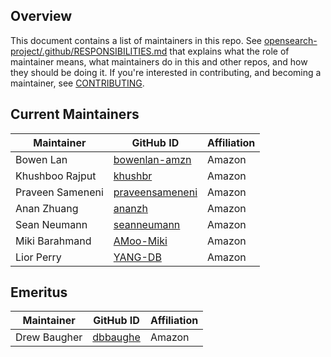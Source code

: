 ## Overview

This document contains a list of maintainers in this repo. See [opensearch-project/.github/RESPONSIBILITIES.md](https://github.com/opensearch-project/.github/blob/main/RESPONSIBILITIES.md#maintainer-responsibilities) that explains what the role of maintainer means, what maintainers do in this and other repos, and how they should be doing it. If you're interested in contributing, and becoming a maintainer, see [CONTRIBUTING](CONTRIBUTING.md).

## Current Maintainers

| Maintainer       | GitHub ID                                             | Affiliation |
|------------------|-------------------------------------------------------| ----------- |
| Bowen Lan        | [bowenlan-amzn](https://github.com/bowenlan-amzn)     | Amazon      |
| Khushboo Rajput  | [khushbr](https://github.com/khushbr)                 | Amazon      |
| Praveen Sameneni | [praveensameneni](https://github.com/praveensameneni) | Amazon      |
| Anan Zhuang      | [ananzh](https://github.com/ananzh)                   | Amazon      |
| Sean Neumann     | [seanneumann](https://github.com/seanneumann)         | Amazon      |
| Miki Barahmand   | [AMoo-Miki](https://github.com/AMoo-Miki)             | Amazon      |
| Lior Perry       | [YANG-DB](https://github.com/YANG-DB/)                | Amazon      |

## Emeritus

| Maintainer       | GitHub ID                                             | Affiliation |
| ---------------- | ----------------------------------------------------- | ----------- |
| Drew Baugher     | [dbbaughe](https://github.com/dbbaughe)               | Amazon      |
